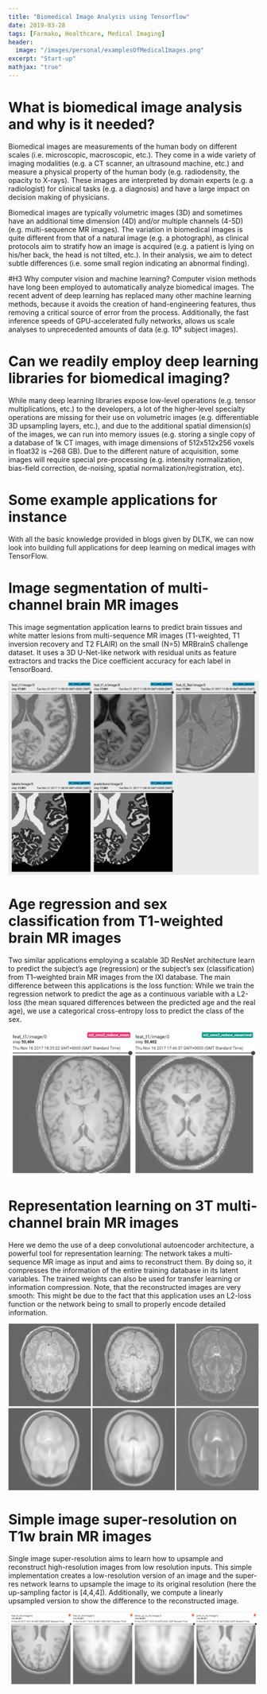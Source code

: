 ```yaml
---
title: "Biomedical Image Analysis using Tensorflow"
date: 2019-03-28
tags: [Farmako, Healthcare, Medical Imaging]
header:
  image: "/images/personal/examplesOfMedicalImages.png"
excerpt: "Start-up"
mathjax: "true"
---
```


# What is biomedical image analysis and why is it needed? 
Biomedical images are measurements of the human body on different scales (i.e. microscopic, macroscopic, etc.). They come in a wide variety of imaging modalities (e.g. a CT scanner, an ultrasound machine, etc.) and measure a physical property of the human body (e.g. radiodensity, the opacity to X-rays). These images are interpreted by domain experts (e.g. a radiologist) for clinical tasks (e.g. a diagnosis) and have a large impact on decision making of physicians.

Biomedical images are typically volumetric images (3D) and sometimes have an additional time dimension (4D) and/or multiple channels (4-5D) (e.g. multi-sequence MR images). The variation in biomedical images is quite different from that of a natural image (e.g. a photograph), as clinical protocols aim to stratify how an image is acquired (e.g. a patient is lying on his/her back, the head is not tilted, etc.). In their analysis, we aim to detect subtle differences (i.e. some small region indicating an abnormal finding).

#H3 Why computer vision and machine learning? 
Computer vision methods have long been employed to automatically analyze biomedical images. The recent advent of deep learning has replaced many other machine learning methods, because it avoids the creation of hand-engineering features, thus removing a critical source of error from the process. Additionally, the fast inference speeds of GPU-accelerated fully networks, allows us scale analyses to unprecedented amounts of data (e.g. 10⁶ subject images).

# Can we readily employ deep learning libraries for biomedical imaging?
While many deep learning libraries expose low-level operations (e.g. tensor multiplications, etc.) to the developers, a lot of the higher-level specialty operations are missing for their use on volumetric images (e.g. differentiable 3D upsampling layers, etc.), and due to the additional spatial dimension(s) of the images, we can run into memory issues (e.g. storing a single copy of a database of 1k CT images, with image dimensions of 512x512x256 voxels in float32 is ~268 GB). Due to the different nature of acquisition, some images will require special pre-processing (e.g. intensity normalization, bias-field correction, de-noising, spatial normalization/registration, etc).

# Some example applications for instance
With all the basic knowledge provided in blogs given by DLTK, we can now look into building full applications for deep learning on medical images with TensorFlow. 

# Image segmentation of multi-channel brain MR images
This image segmentation application learns to predict brain tissues and white matter lesions from multi-sequence MR images (T1-weighted, T1 inversion recovery and T2 FLAIR) on the small (N=5) MRBrainS challenge dataset. It uses a 3D U-Net-like network with residual units as feature extractors and tracks the Dice coefficient accuracy for each label in TensorBoard.

![Alt text](/images/personal/imageSegmentation.png?raw=true "Tensorboard visualisation of multi-sequence image inputs, target labels and predictions")

# Age regression and sex classification from T1-weighted brain MR images
Two similar applications employing a scalable 3D ResNet architecture learn to predict the subject’s age (regression) or the subject’s sex (classification) from T1–weighted brain MR images from the IXI database. The main difference between this applications is the loss function: While we train the regression network to predict the age as a continuous variable with a L2-loss (the mean squared differences between the predicted age and the real age), we use a categorical cross-entropy loss to predict the class of the sex.

![Alt text](/images/personal/ageRegression.png?raw=true "Example input T1-weighted brain MR images for regression and classification")

# Representation learning on 3T multi-channel brain MR images
Here we demo the use of a deep convolutional autoencoder architecture, a powerful tool for representation learning: The network takes a multi-sequence MR image as input and aims to reconstruct them. By doing so, it compresses the information of the entire training database in its latent variables. The trained weights can also be used for transfer learning or information compression. Note, that the reconstructed images are very smooth: This might be due to the fact that this application uses an L2-loss function or the network being to small to properly encode detailed information.

![Alt text](/images/personal/representationLearning.png?raw=true "Test images and reconstructions using a deep convolutional auto-encoder network")

# Simple image super-resolution on T1w brain MR images
Single image super-resolution aims to learn how to upsample and reconstruct high-resolution images from low resolution inputs. This simple implementation creates a low-resolution version of an image and the super-res network learns to upsample the image to its original resolution (here the up-sampling factor is [4,4,4]). Additionally, we compute a linearly upsampled version to show the difference to the reconstructed image.

![Alt text](/images/personal/imageSuperresolution.png?raw=true "Image super-resolution: original target image; downsampled input image; linear upsampled image; predicted super-resolution;")